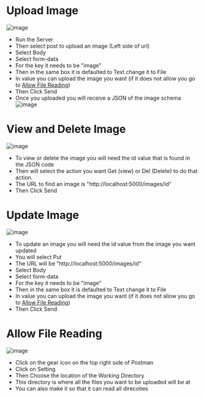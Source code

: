 # Upload Image
![image](https://github.com/user-attachments/assets/638256ce-4591-451f-8076-e94e45e1b8cd)
- Run the Server
- Then select post to upload an image (Left side of url)
- Select Body
- Select form-data
- For the key it needs to be "image"
- Then in the same box it is defaulted to Text change it to File
- In value you can upload the image you want (if it does not allow you go to [Allow File Reading](#allow-file-reading))
- Then Click Send
- Once you uploaded you will receive a JSON of the image schema
![image](https://github.com/user-attachments/assets/ba01eb79-63c4-47f8-b312-056bebe2a865)

# View and Delete Image
![image](https://github.com/user-attachments/assets/c27d750a-d6ac-4dee-920d-e54e5af81901)
- To view or delete the image you will need the id value that is found in the JSON code
- Then will select the action you want Get (view) or Del (Delete) to do that action.
- The URL to find an image is "http://localhost:5000/images/id"
- Then Click Send

# Update Image
![image](https://github.com/user-attachments/assets/b481951c-351a-44d5-9d35-408ab78bf986)
- To update an image you will need the id value from the image you want updated
- You will select Put
- The URL will be "http://localhost:5000/images/id"
- Select Body
- Select form-data
- For the key it needs to be "image"
- Then in the same box it is defaulted to Text change it to File
- In value you can upload the image you want (if it does not allow you go to [Allow File Reading](#allow-file-reading))
- Then Click Send


# Allow File Reading
![image](https://github.com/user-attachments/assets/91d1e180-ed5a-4c20-99f3-5dece44ccf2a)
- Click on the gear icon on the top right side of Postman
- Click on Setting
- Then Choose the location of the Working Directory
- This directory is where all the files you want to be uploaded will be at
- You can also make it so that it can read all direcoties
